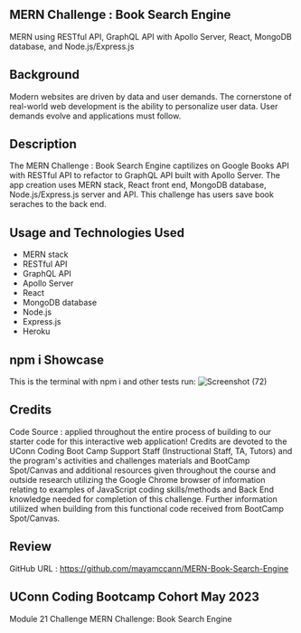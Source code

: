 ## MERN Challenge : Book Search Engine
MERN using RESTful API, GraphQL API with Apollo Server,
React, MongoDB database, and Node.js/Express.js 

## Background
Modern websites are driven by data and user demands. The cornerstone of real-world web development is the ability to personalize user data. User demands evolve and applications must follow. 

## Description
The MERN Challenge : Book Search Engine captilizes on Google Books API with RESTful API to refactor to GraphQL API built with Apollo Server. The app creation uses MERN stack, React front end, MongoDB database, Node.js/Express.js server and API. This challenge has users save book seraches to the back end.

## Usage and Technologies Used

- MERN stack
- RESTful API
- GraphQL API 
- Apollo Server
- React
- MongoDB database
- Node.js
- Express.js
- Heroku


## npm i Showcase
This is the terminal with npm i and other tests run:
![Screenshot (72)](https://github.com/mayamccann/MERN-Book-Search-Engine/assets/112992245/7fb3991f-7ec4-4e68-b86b-9858bb598e41)



## Credits

Code Source : applied throughout the entire process of building to our starter code for this interactive web application! Credits are devoted to the UConn Coding Boot Camp Support Staff (Instructional Staff, TA, Tutors) and the program's activities and challenges materials and BootCamp Spot/Canvas and additional resources given throughout the course and outside research utilizing the Google Chrome browser of information relating to examples of JavaScript coding skills/methods and Back End knowledge needed for completion of this challenge. Further information utiliized when building from this functional code received from BootCamp Spot/Canvas.

## Review

GitHub URL : https://github.com/mayamccann/MERN-Book-Search-Engine

## UConn Coding Bootcamp Cohort May 2023 
Module 21 Challenge 
MERN Challenge: Book Search Engine